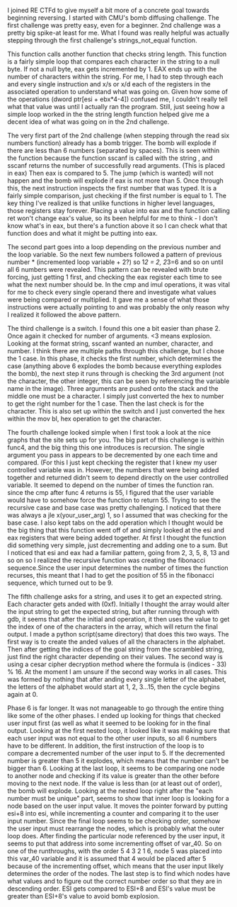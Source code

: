 
I joined RE CTFd to give myself a bit more of a concrete goal towards beginning reversing. I started with CMU's bomb diffusing challenge. The first challenge was pretty easy, even for a beginner. 2nd challenge was a pretty big spike-at least for me. What I found was really helpful was actually stepping through the first challenge's strings_not_equal function.</br>


This function calls another function that checks string length. This function is a fairly simple loop that compares each character in the string to a null byte. If not a null byte, eax gets incremented by 1. EAX ends up with the number of characters within the string. For me, I had to step through each and every single instruction and x/s or x/d each of the registers in the associated operation to understand what was going on. Given how some of the operations (dword ptr[esi + ebx*4-4]) confused me, I couldn't really tell what that value was until I actually ran the program. Still, just seeing how a simple loop worked in the the string length function helped give me a decent idea of what was going on in the 2nd challenge.</br>


The very first part of the 2nd challenge (when stepping through the read six numbers function) already has a bomb trigger. The bomb will explode if there are less than 6 numbers (separated by spaces).  This is seen within the function because the function sscanf is called with the string , and sscanf returns the number of successfully read arguments. (This is placed in eax) Then eax is compared to 5. The jump (which is wanted) will not happen and the bomb will explode if eax is not more than 5. Once through this, the next instruction inspects the first number that was typed. It is a fairly simple comparison, just checking if the first number is equal to 1. The key thing I've realized is that unlike functions in higher level languages, those registers stay forever. Placing a value into eax and the function calling ret won't change eax's value, so its been helpful for me to think - I don't know what's in eax, but there's a function above it so I can check what that function does and what it might be putting into eax.</br>


The second part goes into a loop depending on the previous number and the loop variable. So the next few numbers followed a pattern of previous number * (incremented loop variable + 2?) so 1*2 = 2, 2*3=6 and so on until all 6 numbers were revealed. This pattern can be revealed with brute forcing, just getting 1 first, and checking the eax register each time to see what the next number should be. In the cmp and imul operations, it was vital for me to check every single operand there and investigate what values were being compared or multiplied. It gave me a sense of what those instructions were actually pointing to and was probably the only reason why I realized it followed the above pattern.</br>


The third challenge is a switch. I found this one a bit easier than phase 2. Once again it checked for number of arguments. <3 means explosion. Looking at the format string, sscanf wanted an number, character, and number. I think there are multiple paths through this challenge, but I chose the 1 case. In this phase, it checks the first number, which determines the case (anything above 6 explodes the bomb because everything explodes the bomb), the next step it runs through is checking the 3rd argument (not the character, the other integer, this can be seen by referencing the variable name in the image). Three arguments are pushed onto the stack and the middle one must be a character. I simply just converted the hex to number to get the right number for the 1 case. Then the last check is for the character. This is also set up within the switch and I just converted the hex within the mov bl, hex operation to get the character.</br>


The fourth challenge looked simple when I first took a look at the nice graphs that the site sets up for you. The big part of this challenge is within func4, and the big thing this one introduces is recursion. The single argument you pass in appears to be decremented by one each time and compared. (For this I just kept checking the register that I knew my user controlled variable was in. However, the numbers that were being added together and returned didn't seem to depend directly on the user controlled variable. It seemed to depend on the number of times the function ran. since the cmp after func 4 returns is 55, I figured that the user variable would have to somehow force the function to return 55. Trying to see the recursive case and base case was pretty challenging. I noticed that there was always a jle x(your_user_arg) 1, so I assumed that was checking for the base case. I also kept tabs on the add operation which I thought would be the big thing that this function went off of and simply looked at the esi and eax registers that were being added together. At first I thought the function did something very simple, just decrementing and adding one to a sum. But I noticed that esi and eax had a familiar pattern, going from 2, 3, 5, 8, 13 and so on so I realized the recursive function was creating the fibonacci sequence.Since the user input determines the number of times the function recurses, this meant that I had to get the position of 55 in the fibonacci sequence, which turned out to be 9.</br>


The fifth challenge asks for a string, and uses it to get an expected string. Each character gets anded with (0xf). Initially I thought the array would alter the input string to get the expected string, but after running through with gdb, it seems that after the initial and operation, it then uses the value to get the index of one of the characters in the array, which will return the final output. I made a python script(same directory) that does this two ways. The first way is to create the anded values of all the characters in the alphabet. 
Then after getting the indices of the goal string from the scrambled string, just find the right character depending on their values. The second way is using a cesar cipher decryption method where the formula is (indices - 33) % 16. At the moment I am unsure if the second way works in all cases. This was formed by nothing that after anding every single letter of the alphabet, the letters of the alphabet would start at 1, 2, 3...15, then the cycle begins again at 0. </br>

Phase 6 is far longer. It was not manageable to go through the entire thing like some of the other phases. I ended up looking for things that checked user input first (as well as what it seemed to be looking for in the final output. Looking at the first nested loop, it looked like it was making sure that each user input was not equal to the other user inputs, so all 6 numbers have to be different. In addition, the first instruction of the loop is to compare a decremented number of the user input to 5. If the decremented number is greater than 5 it explodes, which means that the number can't be bigger than 6. Looking at the last loop, it seems to be comparing one node to another node and checking if its value is greater than the other before moving to the next node. If the value is less than (or at least out of order), the bomb will explode. Looking at the nested loop right after the "each number must be unique" part, seems to show that inner loop is looking for a node based on the user input value. It moves the pointer forward by putting esi+8 into esi, while incrementing a counter and comparing it to the user input number. Since the final loop seems to be checking order, somehow the user input must rearrange the nodes, which is probably what the outer loop does. After finding the particular node referenced by the user input, it seems to put that address into some incrementing offset of var_40. So on one of the runthroughs, with the order 5 4 3 2 1 6, node 5 was placed into this var_40 variable and it is assumed that 4 would be placed after 5 because of the incrementing offset, which means that the user input likely determines the order of the nodes. The last step is to find which nodes have what values and to figure out the correct number order so that they are in descending order. ESI gets compared to ESI+8 and ESI's value must be greater than ESI+8's value to avoid bomb explosion.
